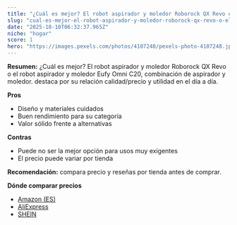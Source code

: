 ```yaml
---
title: "¿Cuál es mejor? El robot aspirador y moledor Roborock QX Revo o el robot aspirador y moledor Eufy Omni C20, combinación de aspirador y moledor."
slug: "cual-es-mejor-el-robot-aspirador-y-moledor-roborock-qx-revo-o-el-robot-aspirador"
date: "2025-10-10T06:32:37.965Z"
niche: "hogar"
score: 1
hero: "https://images.pexels.com/photos/4107248/pexels-photo-4107248.jpeg?auto=compress&cs=tinysrgb&fit=crop&h=627&w=1200&auto=compress&cs=tinysrgb&w=1200&h=675&fit=crop"
---
```


**Resumen:** ¿Cuál es mejor? El robot aspirador y moledor Roborock QX Revo o el robot aspirador y moledor Eufy Omni C20, combinación de aspirador y moledor. destaca por su relación calidad/precio y utilidad en el día a día.

**Pros**
- Diseño y materiales cuidados
- Buen rendimiento para su categoría
- Valor sólido frente a alternativas

**Contras**
- Puede no ser la mejor opción para usos muy exigentes
- El precio puede variar por tienda

**Recomendación:** compara precio y reseñas por tienda antes de comprar.

**Dónde comparar precios**
- [Amazon (ES)](https://www.amazon.es/s?k=%C2%BFCu%C3%A1l%20es%20mejor%3F%20El%20robot%20aspirador%20y%20moledor%20Roborock%20QX%20Revo%20o%20el%20robot%20aspirador%20y%20moledor%20Eufy%20Omni%20C20%2C%20combinaci%C3%B3n%20de%20aspirador%20y%20moledor.&tag=teknovashop25-21)
- [AliExpress](https://www.aliexpress.com/wholesale?SearchText=%C2%BFCu%C3%A1l%20es%20mejor%3F%20El%20robot%20aspirador%20y%20moledor%20Roborock%20QX%20Revo%20o%20el%20robot%20aspirador%20y%20moledor%20Eufy%20Omni%20C20%2C%20combinaci%C3%B3n%20de%20aspirador%20y%20moledor.)
- [SHEIN](https://www.shein.com/pdsearch/%C2%BFCu%C3%A1l%20es%20mejor%3F%20El%20robot%20aspirador%20y%20moledor%20Roborock%20QX%20Revo%20o%20el%20robot%20aspirador%20y%20moledor%20Eufy%20Omni%20C20%2C%20combinaci%C3%B3n%20de%20aspirador%20y%20moledor.)